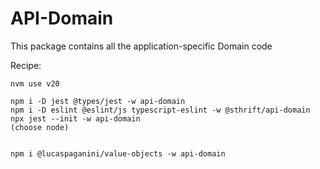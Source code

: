 # API-Domain

This package contains all the application-specific Domain code



Recipe:


```shell
nvm use v20

npm i -D jest @types/jest -w api-domain
npm i -D eslint @eslint/js typescript-eslint -w @sthrift/api-domain
npx jest --init -w api-domain
(choose node)


npm i @lucaspaganini/value-objects -w api-domain


```



